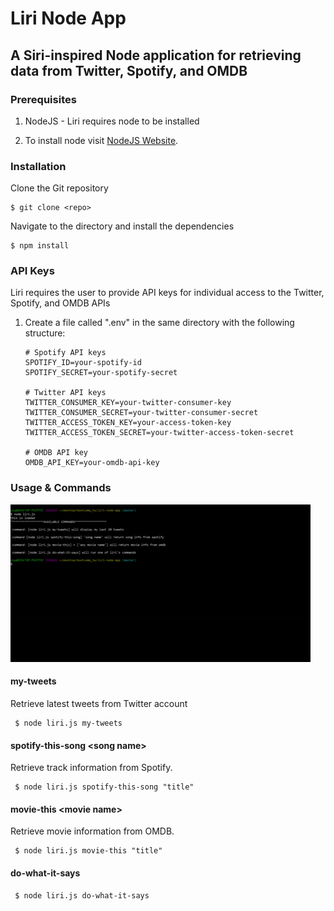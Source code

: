 # Liri Node App

## A Siri-inspired Node application for retrieving data from Twitter, Spotify, and OMDB

### Prerequisites
1. NodeJS - Liri requires node to be installed

2. To install node visit [NodeJS Website](https://nodejs.org/en/ "Node.js").


### Installation
Clone the Git repository
```
$ git clone <repo>
```
Navigate to the directory and install the dependencies 
```
$ npm install
 ```

### API Keys
Liri requires the user to provide API keys for individual access to the Twitter, Spotify, and OMDB APIs

1. Create a file called ".env" in the same directory with the following structure:

    ```
    # Spotify API keys
    SPOTIFY_ID=your-spotify-id
    SPOTIFY_SECRET=your-spotify-secret
     
    # Twitter API keys
    TWITTER_CONSUMER_KEY=your-twitter-consumer-key
    TWITTER_CONSUMER_SECRET=your-twitter-consumer-secret
    TWITTER_ACCESS_TOKEN_KEY=your-access-token-key
    TWITTER_ACCESS_TOKEN_SECRET=your-twitter-access-token-secret
     
    # OMDB API key
    OMDB_API_KEY=your-omdb-api-key
    ```
### Usage & Commands

![Liri example](demo/liri.gif?raw=true)

#### my-tweets
Retrieve latest tweets from Twitter account
```
 $ node liri.js my-tweets
```

#### spotify-this-song \<song name>
Retrieve track information from Spotify.  
```
 $ node liri.js spotify-this-song "title"
```

#### movie-this \<movie name>
Retrieve movie information from OMDB.
```
 $ node liri.js movie-this "title"
```

#### do-what-it-says
```
 $ node liri.js do-what-it-says
```